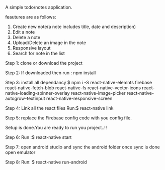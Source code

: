 
A simple todo/notes application. 

feautures are as follows:
1. Create new note(a note includes title, date and description)
2. Edit a note
3. Delete a note
4. Upload/Delete an image in the note
5. Responsive layout
6. Search for note in the list

Step 1:
clone or download the project

Step 2:
If downloaded then run : npm install

Step 3:
install all dependancy
$ npm i -S react-native-elemnts firebase react-native-fetch-blob react-native-fs react-native-vector-icons react-native-loading-spinner-overlay react-native-image-picker react-native-autogrow-textinput react-native-responsive-screen

Step 4:
Link all the react files
Run:$ react-native link

Step 5:
replace the Firebase config  code with you config file.

Setup is done.You are ready to run you project..!!

Step 6:
Run :$ react-native start

Step 7:
open android studio and sync the android folder
once sync is done open emulator

Step 8:
Run: $ react-native run-android

